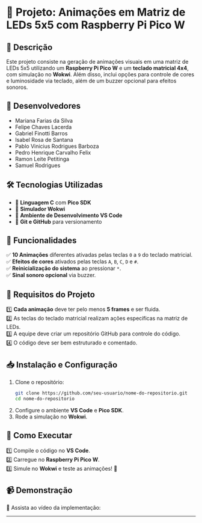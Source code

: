 # 🎇 Projeto: Animações em Matriz de LEDs 5x5 com Raspberry Pi Pico W

## 📌 Descrição
Este projeto consiste na geração de animações visuais em uma matriz de LEDs 5x5 utilizando um **Raspberry Pi Pico W** e um **teclado matricial 4x4**, com simulação no **Wokwi**. Além disso, inclui opções para controle de cores e luminosidade via teclado, além de um buzzer opcional para efeitos sonoros.
## 👥 Desenvolvedores
- Mariana Farias da Silva
- Felipe Chaves Lacerda
- Gabriel Finotti Barros
- Isabel Rosa de Santana
- Pablo Vinicius Rodrigues Barboza
- Pedro Henrique Carvalho Felix
- Ramon Leite Petitinga
- Samuel Rodrigues



## 🛠 Tecnologias Utilizadas
- 🔹 **Linguagem C** com **Pico SDK**
- 🔹 **Simulador Wokwi**
- 🔹 **Ambiente de Desenvolvimento VS Code**
- 🔹 **Git e GitHub** para versionamento

## 🎯 Funcionalidades
✅ **10 Animações** diferentes ativadas pelas teclas `0` a `9` do teclado matricial.<br>
✅ **Efeitos de cores** ativados pelas teclas `A`, `B`, `C`, `D` e `#`.<br>
✅ **Reinicialização do sistema** ao pressionar `*`.<br>
✅ **Sinal sonoro opcional** via buzzer.

## 📜 Requisitos do Projeto
1️⃣ **Cada animação** deve ter pelo menos **5 frames** e ser fluida.<br>
2️⃣ As teclas do teclado matricial realizam ações específicas na matriz de LEDs.<br>
3️⃣ A equipe deve criar um repositório GitHub para controle do código.<br>
4️⃣ O código deve ser bem estruturado e comentado.

## 📥 Instalação e Configuração
1. Clone o repositório:
   ```sh
   git clone https://github.com/seu-usuario/nome-do-repositorio.git
   cd nome-do-repositorio
   ```
2. Configure o ambiente **VS Code** e **Pico SDK**.
3. Rode a simulação no **Wokwi**.

## 🚀 Como Executar
1️⃣ Compile o código no **VS Code**.<br>
2️⃣ Carregue no **Raspberry Pi Pico W**.<br>
3️⃣ Simule no **Wokwi** e teste as animações! 🎉

## 📹 Demonstração
🔗 Assista ao vídeo da implementação: 

---
